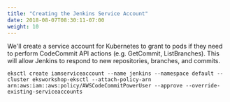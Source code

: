 ```yaml
---
title: "Creating the Jenkins Service Account"
date: 2018-08-07T08:30:11-07:00
weight: 10
---
```


We'll create a service account for Kubernetes to grant to pods if they need to perform CodeCommit API actions (e.g. GetCommit, ListBranches). This will allow Jenkins to respond to new repositories, branches, and commits.

```
eksctl create iamserviceaccount --name jenkins --namespace default --cluster eksworkshop-eksctl --attach-policy-arn arn:aws:iam::aws:policy/AWSCodeCommitPowerUser --approve --override-existing-serviceaccounts
```